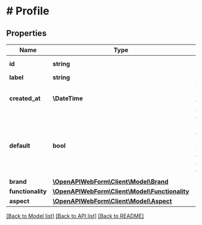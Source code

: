 # # Profile

## Properties

Name | Type | Description | Notes
------------ | ------------- | ------------- | -------------
**id** | **string** | Globally unique profile&#39;s identifier |
**label** | **string** | Label to profile |
**created_at** | **\DateTime** | The timestamp when the profile was created in the format \&quot;yyyy-MM-dd&#39;T&#39;HH:mm:ss.SSSZ\&quot;. |
**default** | **bool** | Whether the profile will be used by default for all web forms.&lt;br/&gt;We urge you to set one profile as default. This way, if you do not pass the profile in the API call, we will use the default profile from you for the web forms. |
**brand** | [**\OpenAPIWebForm\Client\Model\Brand**](Brand.md) |  | [optional]
**functionality** | [**\OpenAPIWebForm\Client\Model\Functionality**](Functionality.md) |  | [optional]
**aspect** | [**\OpenAPIWebForm\Client\Model\Aspect**](Aspect.md) |  | [optional]

[[Back to Model list]](../../README.md#models) [[Back to API list]](../../README.md#endpoints) [[Back to README]](../../README.md)
